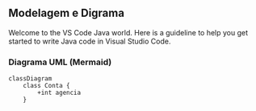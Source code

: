 ## Modelagem e Digrama

Welcome to the VS Code Java world. Here is a guideline to help you get started to write Java code in Visual Studio Code.

### Diagrama UML (Mermaid)
```mermaid
classDiagram
    class Conta {
        +int agencia
    }



```